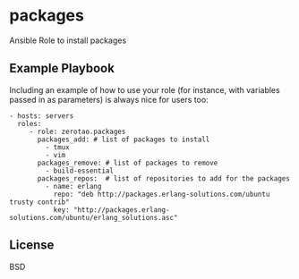 packages
=========

Ansible Role to install packages

Example Playbook
----------------

Including an example of how to use your role (for instance, with variables passed in as parameters) is always nice for users too:

    - hosts: servers
      roles:
         - role: zerotao.packages
           packages_add: # list of packages to install
             - tmux
             - vim
           packages_remove: # list of packages to remove
             - build-essential
           packages_repos:  # list of repositories to add for the packages
             - name: erlang
               repo: "deb http://packages.erlang-solutions.com/ubuntu trusty contrib"
               key: "http://packages.erlang-solutions.com/ubuntu/erlang_solutions.asc"

License
-------

BSD

